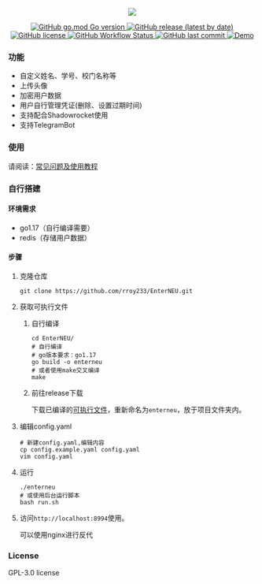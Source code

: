 <p align="center">
    <img src="https://socialify.git.ci/rroy233/EnterNEU/image?description=1&descriptionEditable=%E4%B8%9CB%E5%A4%A7%E5%AD%A6e%E7%A0%81%E9%80%9A%E7%94%9F%E6%88%90(%E5%90%8E%E7%AB%AF)&language=1&logo=https%3A%2F%2Fs2.loli.net%2F2022%2F05%2F05%2FDx8lpyk7mcuZ3Tr.png&name=1&owner=1&pattern=Circuit%20Board&theme=Light">
</p>


<p align="center">
   <a href="https://github.com/rroy233/EnterNEU">
      <img alt="GitHub go.mod Go version" src="https://img.shields.io/github/go-mod/go-version/rroy233/EnterNEU?style=flat-square">
   </a>
   <a href="https://github.com/rroy233/EnterNEU/releases">
      <img alt="GitHub release (latest by date)" src="https://img.shields.io/github/v/release/rroy233/EnterNEU?style=flat-square">
   </a>
   <a href="https://github.com/rroy233/EnterNEU/blob/main/LICENSE">
      <img alt="GitHub license" src="https://img.shields.io/github/license/rroy233/EnterNEU?style=flat-square">
   </a>
   <a href="https://github.com/rroy233/EnterNEU">
      <img alt="GitHub Workflow Status" src="https://img.shields.io/github/workflow/status/rroy233/EnterNEU/Go?style=flat-square">
   </a>
   <a href="https://github.com/rroy233/EnterNEU/commits/main">
      <img alt="GitHub last commit" src="https://img.shields.io/github/last-commit/rroy233/EnterNEU?style=flat-square">
   </a>
   <a href="https://enterneu.icu">
      <img alt="Demo" src="https://img.shields.io/endpoint?url=https%3A%2F%2Fupload.enterneu.icu%2Fshields.json">
   </a>
</p>


### 功能

* 自定义姓名、学号、校门名称等
* 上传头像
* 加密用户数据
* 用户自行管理凭证(删除、设置过期时间)
* 支持配合Shadowrocket使用
* 支持TelegramBot



### 使用

请阅读：[常见问题及使用教程](https://github.com/rroy233/EnterNEU/blob/main/assets/tips.md)



### 自行搭建

#### 环境需求

- go1.17（自行编译需要）
- redis（存储用户数据）

#### 步骤

1. 克隆仓库

   ```shell
   git clone https://github.com/rroy233/EnterNEU.git
   ```
   
2. 获取可执行文件

   1. 自行编译

      ```shell
      cd EnterNEU/
      # 自行编译
      # go版本要求：go1.17
      go build -o enterneu
      # 或者使用make交叉编译
      make
      ```

   2. 前往release下载

      下载已编译的[可执行文件](https://github.com/rroy233/EnterNEU/releases)，重新命名为`enterneu`，放于项目文件夹内。

3. 编辑config.yaml

   ```shell
   # 新建config.yaml,编辑内容
   cp config.example.yaml config.yaml
   vim config.yaml
   ```

4. 运行

   ```shell
   ./enterneu
   # 或使用后台运行脚本
   bash run.sh
   ```

5. 访问`http://localhost:8994`使用。

   可以使用nginx进行反代



### License

GPL-3.0 license
